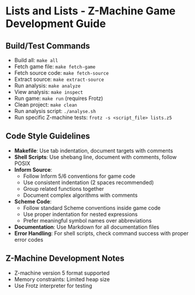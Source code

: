 # Lists and Lists - Z-Machine Game Development Guide

## Build/Test Commands
- Build all: `make all`
- Fetch game file: `make fetch-game`
- Fetch source code: `make fetch-source`
- Extract source: `make extract-source`
- Run analysis: `make analyze`
- View analysis: `make inspect`
- Run game: `make run` (requires Frotz)
- Clean project: `make clean`
- Run analysis script: `./analyse.sh`
- Run specific Z-machine tests: `frotz -s <script_file> lists.z5`

## Code Style Guidelines
- **Makefile**: Use tab indentation, document targets with comments
- **Shell Scripts**: Use shebang line, document with comments, follow POSIX
- **Inform Source**:
  - Follow Inform 5/6 conventions for game code
  - Use consistent indentation (2 spaces recommended)
  - Group related functions together
  - Document complex algorithms with comments
- **Scheme Code**:
  - Follow standard Scheme conventions inside game code
  - Use proper indentation for nested expressions
  - Prefer meaningful symbol names over abbreviations
- **Documentation**: Use Markdown for all documentation files
- **Error Handling**: For shell scripts, check command success with proper error codes

## Z-Machine Development Notes
- Z-machine version 5 format supported
- Memory constraints: Limited heap size
- Use Frotz interpreter for testing